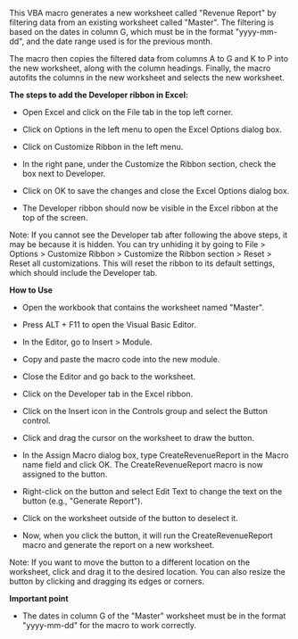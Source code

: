 This VBA macro generates a new worksheet called "Revenue Report" by filtering data from an existing worksheet called "Master". The filtering is based on the dates in column G, which must be in the format "yyyy-mm-dd", and the date range used is for the previous month.

The macro then copies the filtered data from columns A to G and K to P into the new worksheet, along with the column headings. Finally, the macro autofits the columns in the new worksheet and selects the new worksheet.

**The steps to add the Developer ribbon in Excel:**

* Open Excel and click on the File tab in the top left corner.

* Click on Options in the left menu to open the Excel Options dialog box.

* Click on Customize Ribbon in the left menu.

* In the right pane, under the Customize the Ribbon section, check the box next to Developer.

* Click on OK to save the changes and close the Excel Options dialog box.

* The Developer ribbon should now be visible in the Excel ribbon at the top of the screen.

Note: If you cannot see the Developer tab after following the above steps, it may be because it is hidden. You can try unhiding it by going to File > Options > Customize Ribbon > Customize the Ribbon section > Reset > Reset all customizations. This will reset the ribbon to its default settings, which should include the Developer tab.

**How to Use**

* Open the workbook that contains the worksheet named "Master".
* Press ALT + F11 to open the Visual Basic Editor.
* In the Editor, go to Insert > Module.
* Copy and paste the macro code into the new module.
* Close the Editor and go back to the worksheet.
* Click on the Developer tab in the Excel ribbon.

* Click on the Insert icon in the Controls group and select the Button control.

* Click and drag the cursor on the worksheet to draw the button.

* In the Assign Macro dialog box, type CreateRevenueReport in the Macro name field and click OK. The CreateRevenueReport macro is now assigned to the button.

* Right-click on the button and select Edit Text to change the text on the button (e.g., "Generate Report").

* Click on the worksheet outside of the button to deselect it.

* Now, when you click the button, it will run the CreateRevenueReport macro and generate the report on a new worksheet.

Note: If you want to move the button to a different location on the worksheet, click and drag it to the desired location. You can also resize the button by clicking and dragging its edges or corners.

**Important point**
* The dates in column G of the "Master" worksheet must be in the format "yyyy-mm-dd" for the macro to work correctly.
